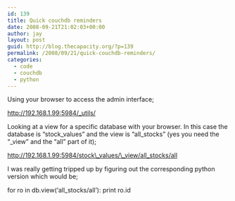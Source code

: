 ```yaml
---
id: 139
title: Quick couchdb reminders
date: 2008-09-21T21:02:03+00:00
author: jay
layout: post
guid: http://blog.thecapacity.org/?p=139
permalink: /2008/09/21/quick-couchdb-reminders/
categories:
  - code
  - couchdb
  - python
---
```

Using your browser to access the admin interface;

http://192.168.1.99:5984/_utils/

Looking at a view for a specific database with your browser. In this case the database is “stock\_values” and the view is “all\_stocks” (yes you need the “_view” and the “all” part of it);

http://192.168.1.99:5984/stock\_values/\_view/all_stocks/all

I was really getting tripped up by figuring out the corresponding python version which would be;

for ro in db.view(‘all_stocks/all’): print ro.id
